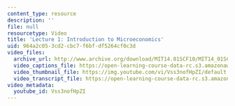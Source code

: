 ```yaml
---
content_type: resource
description: ''
file: null
resourcetype: Video
title: 'Lecture 1: Introduction to Microeconomics'
uid: 964a2c05-3cd2-cbc7-f6bf-df5264cf0c3d
video_files:
  archive_url: http://www.archive.org/download/MIT14.01SCF10/MIT14_01SCF10_lec01_300k.mp4
  video_captions_file: https://open-learning-course-data-rc.s3.amazonaws.com/14-01sc-principles-of-microeconomics-fall-2011/98c229a432ca5f4a8aaec139c0893e4f_Vss3nofHpZI.vtt
  video_thumbnail_file: https://img.youtube.com/vi/Vss3nofHpZI/default.jpg
  video_transcript_file: https://open-learning-course-data-rc.s3.amazonaws.com/14-01sc-principles-of-microeconomics-fall-2011/284f079556213649d50be3de129e856e_Vss3nofHpZI.pdf
video_metadata:
  youtube_id: Vss3nofHpZI
---
```

